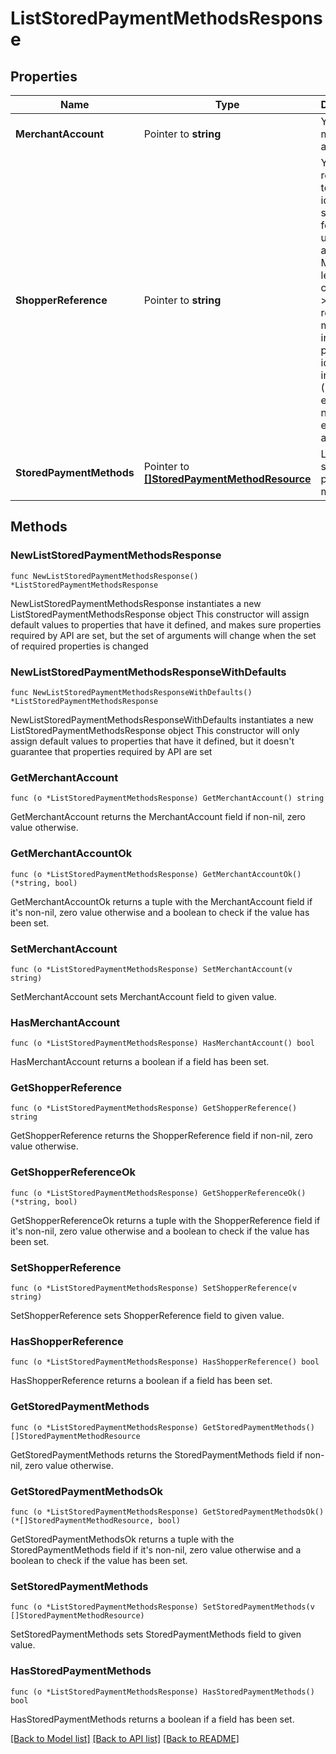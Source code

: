 # ListStoredPaymentMethodsResponse

## Properties

Name | Type | Description | Notes
------------ | ------------- | ------------- | -------------
**MerchantAccount** | Pointer to **string** | Your merchant account. | [optional] 
**ShopperReference** | Pointer to **string** | Your reference to uniquely identify this shopper, for example user ID or account ID. Minimum length: 3 characters. &gt; Your reference must not include personally identifiable information (PII), for example name or email address. | [optional] 
**StoredPaymentMethods** | Pointer to [**[]StoredPaymentMethodResource**](StoredPaymentMethodResource.md) | List of all stored payment methods. | [optional] 

## Methods

### NewListStoredPaymentMethodsResponse

`func NewListStoredPaymentMethodsResponse() *ListStoredPaymentMethodsResponse`

NewListStoredPaymentMethodsResponse instantiates a new ListStoredPaymentMethodsResponse object
This constructor will assign default values to properties that have it defined,
and makes sure properties required by API are set, but the set of arguments
will change when the set of required properties is changed

### NewListStoredPaymentMethodsResponseWithDefaults

`func NewListStoredPaymentMethodsResponseWithDefaults() *ListStoredPaymentMethodsResponse`

NewListStoredPaymentMethodsResponseWithDefaults instantiates a new ListStoredPaymentMethodsResponse object
This constructor will only assign default values to properties that have it defined,
but it doesn't guarantee that properties required by API are set

### GetMerchantAccount

`func (o *ListStoredPaymentMethodsResponse) GetMerchantAccount() string`

GetMerchantAccount returns the MerchantAccount field if non-nil, zero value otherwise.

### GetMerchantAccountOk

`func (o *ListStoredPaymentMethodsResponse) GetMerchantAccountOk() (*string, bool)`

GetMerchantAccountOk returns a tuple with the MerchantAccount field if it's non-nil, zero value otherwise
and a boolean to check if the value has been set.

### SetMerchantAccount

`func (o *ListStoredPaymentMethodsResponse) SetMerchantAccount(v string)`

SetMerchantAccount sets MerchantAccount field to given value.

### HasMerchantAccount

`func (o *ListStoredPaymentMethodsResponse) HasMerchantAccount() bool`

HasMerchantAccount returns a boolean if a field has been set.

### GetShopperReference

`func (o *ListStoredPaymentMethodsResponse) GetShopperReference() string`

GetShopperReference returns the ShopperReference field if non-nil, zero value otherwise.

### GetShopperReferenceOk

`func (o *ListStoredPaymentMethodsResponse) GetShopperReferenceOk() (*string, bool)`

GetShopperReferenceOk returns a tuple with the ShopperReference field if it's non-nil, zero value otherwise
and a boolean to check if the value has been set.

### SetShopperReference

`func (o *ListStoredPaymentMethodsResponse) SetShopperReference(v string)`

SetShopperReference sets ShopperReference field to given value.

### HasShopperReference

`func (o *ListStoredPaymentMethodsResponse) HasShopperReference() bool`

HasShopperReference returns a boolean if a field has been set.

### GetStoredPaymentMethods

`func (o *ListStoredPaymentMethodsResponse) GetStoredPaymentMethods() []StoredPaymentMethodResource`

GetStoredPaymentMethods returns the StoredPaymentMethods field if non-nil, zero value otherwise.

### GetStoredPaymentMethodsOk

`func (o *ListStoredPaymentMethodsResponse) GetStoredPaymentMethodsOk() (*[]StoredPaymentMethodResource, bool)`

GetStoredPaymentMethodsOk returns a tuple with the StoredPaymentMethods field if it's non-nil, zero value otherwise
and a boolean to check if the value has been set.

### SetStoredPaymentMethods

`func (o *ListStoredPaymentMethodsResponse) SetStoredPaymentMethods(v []StoredPaymentMethodResource)`

SetStoredPaymentMethods sets StoredPaymentMethods field to given value.

### HasStoredPaymentMethods

`func (o *ListStoredPaymentMethodsResponse) HasStoredPaymentMethods() bool`

HasStoredPaymentMethods returns a boolean if a field has been set.


[[Back to Model list]](../README.md#documentation-for-models) [[Back to API list]](../README.md#documentation-for-api-endpoints) [[Back to README]](../README.md)


